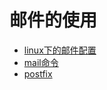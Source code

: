 # 邮件的使用

+ [linux下的邮件配置](https://github.com/HudsonWu/linuxStudying/blob/master/common/schedule/mail/config.md)
+ [mail命令](https://github.com/HudsonWu/linuxStudying/blob/master/common/schedule/mail/mail.md)
+ [postfix](https://github.com/HudsonWu/linuxStudying/blob/master/common/schedule/mail/postfix.md)

